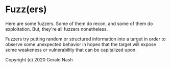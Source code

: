 # Fuzz(ers)
Here are some fuzzers. Some of them do recon, and some of them do exploitation. But, they're all fuzzers nonetheless.  

Fuzzers try putting random or structured information into a target in order to observe some unexpected behavior in hopes that the target will expose some weakeness or vulnerability that can be capitalized upon.

Copyright (c) 2020 Gerald Nash